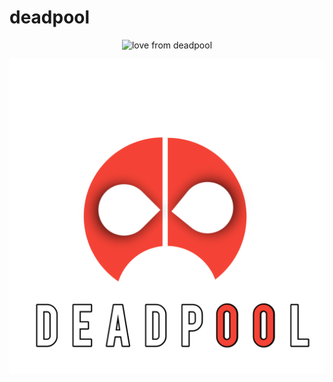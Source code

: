 # deadpool
<p align="center">
  <a><img title="love from deadpool " src="https://forthebadge.com/images/badges/built-with-love.svg" ></a>
 </p>
<p align="center">
  <img src="logo.png"> 
</p>
